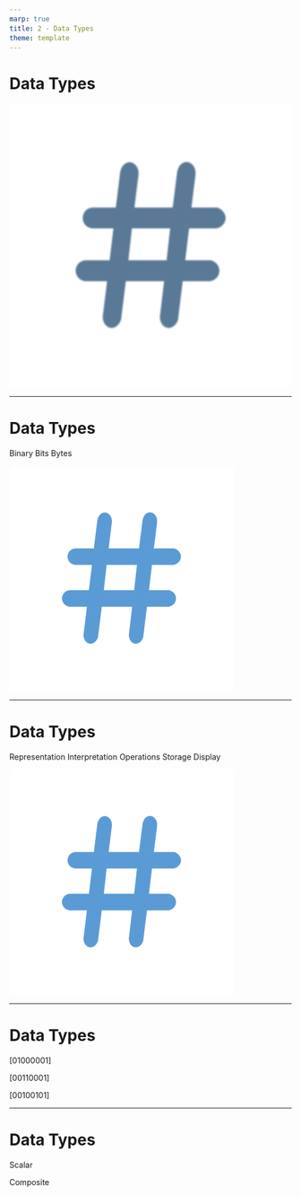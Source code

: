 ```yaml
---
marp: true
title: 2 - Data Types
theme: template
---
```


# Data Types

![bg contain](images/572-7.png)

<!--
How do we represent data in a computer?
-->

---

<!-- _class: title-two-content-left -->

# Data Types

Binary
Bits
Bytes

![image](images/560-13.png)

<!--
All data inside of modern computers are stored as a series of ones and zeros.

[1] We call this binary data.

[2] The ones and zeros are called binary digits (or "bits" for short).

[3] In modern computers, data are stored in small blocks of eight bits called a "byte".

We can combine two, four, eight, or more bytes together to create larger blocks of binary data.

However, the computer needs to understand what each of these blocks of ones and zeros represent - is it a word, a number, a date and time, or something else?

This is where data types come into play... not to be confused with the "types of data" we discussed previously.
-->

---

<!-- _class: title-two-content-left -->

# Data Types

Representation
Interpretation
Operations
Storage
Display

![image](images/561-13.png)

<!--
[1] A data type is an attribute of data that tells the computer what a group of binary data represents.

[2] They tell the computer how to interpret the bits of data - either as a character, a number, a date, or something else.

[3] They determine what operations can be performed on the data like addition, subtraction, and multiplication.

[4] They specify how the data are stored and the size of the data by the number of bytes they require.

[5] And they instruct the computer on how to display the data in a human-readable format.
-->

---

<!-- _class: title-three-content -->

# Data Types

[01000001]

[00110001]

[00100101]




<!--
For example:

[1] We represent the letter A as a byte of binary digits using a sequence containing a zero, a one, five zeros, and a one.

[2] We represent the digit one in binary as two zeros, two ones, three zeros, and a one.

[3] And we represent the percent symbol as two zeros, a one, two more zeros, a one, a zero, and a one.

Essentially, we can represent anything that can be typed into a computer as a sequence of ones and zeros using data types.
-->

---

<!-- _class: title-two-content -->

# Data Types

Scalar

Composite



<!--
In data science, there are two main divisions of data types:

[1] First, we have scalar data types, also known as primitive data types, basic data types, or built-in data types.

Scalar data types represent the most basic building blocks of data by storing letters, numbers, and symbols in a computer as binary data.

[2] Next, we have composite data types, also known as aggregate data types, compound data types, or more commonly, data structures.

Composite data types are composed of a set of scalar data types.

They organize the scalar data types and provide them with structure so that they can be worked with as a collection of values.

We're going to discuss both scalar data types, followed by composite data types, next.
-->